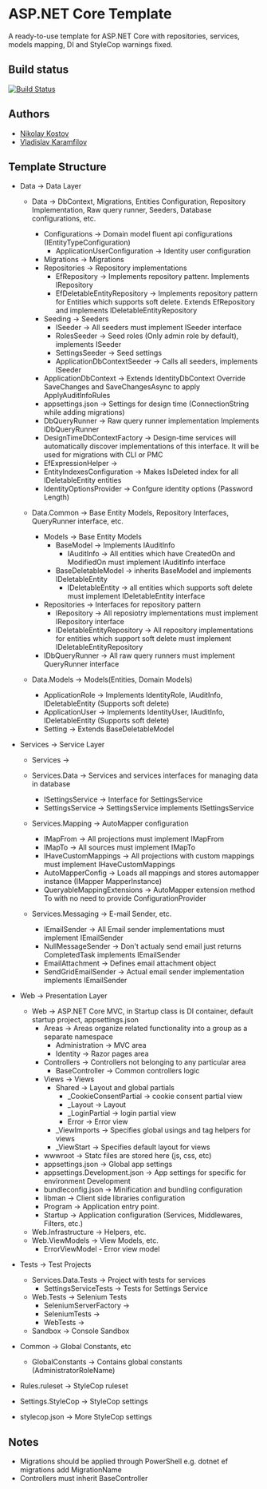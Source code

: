 # ASP.NET Core Template

A ready-to-use template for ASP.NET Core with repositories, services, models mapping, DI and StyleCop warnings fixed.

## Build status

[![Build Status](https://nikolayit.visualstudio.com/AspNetCoreTemplate/_apis/build/status/NikolayIT.ASP.NET-Core-Template?branchName=master)](https://nikolayit.visualstudio.com/AspNetCoreTemplate/_build/latest?definitionId=15&branchName=master)

## Authors

- [Nikolay Kostov](https://github.com/NikolayIT)
- [Vladislav Karamfilov](https://github.com/vladislav-karamfilov)


## Template Structure

* Data -> Data Layer
	* Data -> DbContext, Migrations, Entities Configuration, Repository Implementation, Raw query runner, Seeders, Database configurations, etc.
		* Configurations -> Domain model fluent api configurations (IEntityTypeConfiguration)
			* ApplicationUserConfiguration -> Identity user configuration
		* Migrations -> Migrations
		* Repositories -> Repository implementations
			* EfRepository -> Implements repository pattenr. Implements IRepository
			* EfDeletableEntityRepository -> Implements repository pattern for Entities which supports soft delete. Extends EfRepository and implements IDeletableEntityRepository
		* Seeding -> Seeders
			* ISeeder -> All seeders must implement ISeeder interface
			* RolesSeeder -> Seed roles (Only admin role by default), implements ISeeder
			* SettingsSeeder -> Seed settings
			* ApplicationDbContextSeeder -> Calls all seeders, implements ISeeder		
		* ApplicationDbContext -> Extends IdentityDbContext Override SaveChanges and SaveChangesAsync to apply ApplyAuditInfoRules
		* appsettings.json -> Settings for design time (ConnectionString while adding migrations)
		* DbQueryRunner -> Raw query runner implementation Implements IDbQueryRunner
		* DesignTimeDbContextFactory -> Design-time services will automatically discover implementations of this interface. It will be used for migrations with CLI or PMC
		* EfExpressionHelper -> 
		* EntityIndexesConfiguration -> Makes IsDeleted index for all IDeletableEntity entities 
		* IdentityOptionsProvider -> Confgure identity options (Password Length)
			
	* Data.Common -> Base Entity Models, Repository Interfaces, QueryRunner interface, etc.
		* Models -> Base Entity Models
			* BaseModel -> Implements IAuditInfo
				* IAuditInfo -> All entities which have CreatedOn and ModifiedOn must implement IAuditInfo interface
			* BaseDeletableModel -> inherits BaseModel and implements IDeletableEntity
				* IDeletableEntity -> all entities which supports soft delete must implement IDeletableEntity interface
		* Repositories -> Interfaces for repository pattern
			* IRepository -> All reposiotry implementations must implement IRepository interface
			* IDeletableEntityRepository -> All repository implementations for entities which support soft delete must implement IDeletableEntityRepository
		* IDbQueryRunner -> All raw query runners must implement QueryRunner interface
		
	* Data.Models -> Models(Entities, Domain Models)
		* ApplicationRole -> Implements IdentityRole, IAuditInfo, IDeletableEntity (Supports soft delete)
		* ApplicationUser -> Implements IdentityUser, IAuditInfo, IDeletableEntity (Supports soft delete)
		* Setting -> Extends BaseDeletableModel
		
* Services -> Service Layer
	* Services -> 
	
	* Services.Data -> Services and services interfaces for managing data in database
		* ISettingsService -> Interface for SettingsService
		* SettingsService -> SettingsService implements ISettingsService
		
	* Services.Mapping -> AutoMapper configuration
		* IMapFrom -> All projections must implement IMapFrom
		* IMapTo -> All sources must implement IMapTo
		* IHaveCustomMappings -> All projections with custom mappings must implement IHaveCustomMappings
		* AutoMapperConfig -> Loads all mappings and stores automapper instance (IMapper MapperInstance)
		* QueryableMappingExtensions -> AutoMapper extension method To with no need to provide ConfigurationProvider
		
	* Services.Messaging -> E-mail Sender, etc.
		* IEmailSender -> All Email sender implementations must implement IEmailSender
		* NullMessageSender -> Don't actualy send email just returns CompletedTask implements IEmailSender
		* EmailAttachment -> Defines email attachment object
		* SendGridEmailSender -> Actual email sender implementation implements IEmailSender
	
* Web -> Presentation Layer
	* Web -> ASP.NET Core MVC, in Startup class is DI container, default startup project, appsettings.json
		* Areas -> Areas organize related functionality into a group as a separate namespace
			* Administration -> MVC area
			* Identity -> Razor pages area
		* Controllers -> Controllers not belonging to any particular area
			* BaseController -> Common controllers logic
		* Views -> Views 
			* Shared -> Layout and global partials 
				* _CookieConsentPartial -> cookie consent partial view
				* _Layout -> Layout
				* _LoginPartial -> login partial view
				* Error -> Error view
			* _ViewImports -> Specifies global usings and tag helpers for views
			* _ViewStart -> Specifies default layout for views
		* wwwroot -> Statc files are stored here (js, css, etc)
		* appsettings.json -> Global app settings
		* appsettings.Development.json -> App settings for specific for environment Development
		* bundleconfig.json -> Minification and bundling configuration
		* libman -> Client side libraries configuration
		* Program -> Application entry point.
		* Startup -> Application configuration (Services, Middlewares, Filters, etc.)
	* Web.Infrastructure -> Helpers, etc.
	* Web.ViewModels -> View Models, etc.
		* ErrorViewModel - Error view model
	
* Tests -> Test Projects
	* Services.Data.Tests -> Project with tests for services
		* SettingsServiceTests -> Tests for Settings Service
	* Web.Tests -> Selenium Tests
		* SeleniumServerFactory ->
		* SeleniumTests ->
		* WebTests ->
	* Sandbox -> Console Sandbox
	
* Common -> Global Constants, etc
	* GlobalConstants -> Contains global constants (AdministratorRoleName)
	
* Rules.ruleset -> StyleCop ruleset
* Settings.StyleCop -> StyleCop settings
* stylecop.json -> More StyleCop settings

## Notes
* Migrations should be applied through PowerShell e.g. dotnet ef migrations add MigrationName
* Controllers must inherit BaseController 
